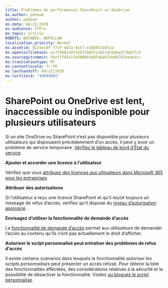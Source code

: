 ```yaml
---
title: Problèmes de performances-SharePoint ou OneDrive
ms.author: pebaum
author: pebaum
ms.date: 04/21/2020
ms.audience: ITPro
ms.topic: article
ROBOTS: NOINDEX, NOFOLLOW
localization_priority: Normal
ms.assetid: 9225ec0f-771f-4d7a-8157-e188953107aa
ms.openlocfilehash: ec378981d4f24837b037e18214cbeba2f2b657c5
ms.sourcegitcommit: 55eff703a17e500681d8fa6a87eb067019ade3cc
ms.translationtype: MT
ms.contentlocale: fr-FR
ms.lasthandoff: 04/22/2020
ms.locfileid: "43692691"
---
```

# <a name="sharepoint-or-onedrive-slow-inaccessible-or-unavailable-for-multiple-users"></a>SharePoint ou OneDrive est lent, inaccessible ou indisponible pour plusieurs utilisateurs

Si un site OneDrive ou SharePoint n’est pas disponible pour plusieurs utilisateurs qui disposaient précédemment d’un accès, il peut y avoir un problème de service temporaire. [Vérifiez le tableau de bord d’État du service](https://portal.office.com/adminportal/home#/servicehealth).

**Ajouter et accorder une licence à l’utilisateur**

Vérifiez que vous [attribuez des licences aux utilisateurs dans Microsoft 365 pour les entreprises](https://docs.microsoft.com/office365/admin/subscriptions-and-billing/assign-licenses-to-users?view=o365-worldwide&amp;tabs=One).


**Attribuer des autorisations**

Si l’utilisateur a reçu une licence SharePoint et qu’il reçoit toujours un message de refus d’accès, vérifiez qu’il dispose du [niveau d’autorisation approprié](https://docs.microsoft.com/sharepoint/understanding-permission-levels) .

**Envisagez d’utiliser la fonctionnalité de demande d’accès**

La [fonctionnalité de demande d’accès](https://support.office.com/article/Set-up-and-manage-access-requests-94B26E0B-2822-49D4-929A-8455698654B3) permet aux utilisateurs de demander l’accès au contenu qu’ils n’ont pas actuellement le droit d’afficher.

**Autoriser le script personnalisé peut entraîner des problèmes de refus d’accès**

Il existe certains scénarios dans lesquels la fonctionnalité *autoriser les scripts personnalisés* peut présenter un accès refusé. Pour obtenir la liste des fonctionnalités affectées, des considérations relatives à la sécurité et la possibilité de désactiver la fonctionnalité. Visitez [ou bloquez le script personnalisé](https://docs.microsoft.com/sharepoint/allow-or-prevent-custom-script).

